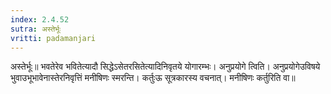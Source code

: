 ```yaml
---
index: 2.4.52
sutra: अस्तेर्भूः
vritti: padamanjari
---
```


 अस्तेर्भूः॥ भवतेरेव भवितेत्यादौ सिद्धेऽसेतरसितेत्यादिनिवृतये योगारम्भः।  अनुप्रयोगे त्विति। अनुप्रयोगेउविषये भुवाउभूभावेनास्तेरनिवृत्तिं मनीषिणः स्मरन्ति। कर्तुःऊ सूत्रकारस्य वचनात्। मनीषिणः कर्तुरिति वा॥